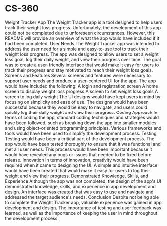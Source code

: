 # CS-360

Weight Tracker App
The Weight Tracker app is a tool designed to help users track their weight loss progress. Unfortunately, the development of this app could not be completed due to unforeseen circumstances. However, this README will provide an overview of what the app would have included if it had been completed.
User Needs
The Weight Tracker app was intended to address the user need for a simple and easy-to-use tool to track their weight loss progress. The app was designed to allow users to set a weight loss goal, log their daily weight, and view their progress over time. The goal was to create a user-friendly interface that would make it easy for users to track their progress and stay motivated to reach their weight loss goals.
Screens and Features
Several screens and features were necessary to support user needs and produce a user-centered UI for the app. The app would have included the following:
A login and registration screen
A home screen to display weight loss progress
A screen to set weight loss goals
A screen to log daily weight
The UI designs would have kept users in mind by focusing on simplicity and ease of use. The designs would have been successful because they would be easy to navigate, and users could quickly log their daily weight and view their progress.
Coding Approach
In terms of coding the app, standard coding techniques and strategies would have been followed, such as breaking down the app into smaller modules and using object-oriented programming principles. Various frameworks and tools would have been used to simplify the development process.
Testing
Testing would have been a critical part of the development process. The app would have been tested thoroughly to ensure that it was functional and met all user needs. This process would have been important because it would have revealed any bugs or issues that needed to be fixed before release.
Innovation
In terms of innovation, creativity would have been required when it came to designing the UI. A simple and intuitive interface would have been created that would make it easy for users to log their weight and view their progress.
Demonstrated Knowledge, Skills, and Experience
Although the app was not completed, the design of the app's UI demonstrated knowledge, skills, and experience in app development and design. An interface was created that was easy to use and navigate and addressed the target audience's needs.
Conclusion
Despite not being able to complete the Weight Tracker app, valuable experience was gained in app development and design. The importance of testing and user feedback was learned, as well as the importance of keeping the user in mind throughout the development process.
